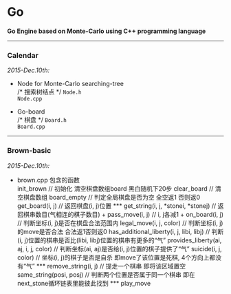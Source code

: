 # Go
**Go Engine based on Monte-Carlo using C++ programming language**

---

### Calendar
*2015-Dec.10th:*  

+ Node for Monte-Carlo searching-tree  
	/* 搜索树结点 */
	`Node.h`  
	`Node.cpp`  

+ Go-board  
	/* 棋盘 */
	`Board.h`  
	`Board.cpp`  

---

### Brown-basic
*2015-Dec.10th:*  

+ brown.cpp
	包含的函数  
		init_brown // 初始化 清空棋盘数组board 黑白随机下20步
		clear_board // 清空棋盘数组
		board_empty // 判定全局棋盘是否为空 全空返1 否则返0
		get_board(i, j) // 返回棋盘(i, j)位置
		***
		get_string(i, j, *stonei, *stonej) // 返回棋串数目(气相连的棋子数目)
		+ pass_move(i, j) // i, j各减1
		+ on_board(i, j) // 判断坐标(i, j)是否在棋盘合法范围内
		legal_move(i, j, color) // 判断坐标(i, j)的move是否合法 合法返1否则返0
		has_additional_liberty(i, j, libi, libj) // 判断(i, j)位置的棋串是否比(libi, libj)位置的棋串有更多的“气”
		provides_liberty(ai, aj, i, j, color) // 判断坐标(ai, aj)是否给(i, j)位置的棋子提供了“气”
		suicide(i, j, color) // 坐标(i, j)的棋子是否是自杀 即move了该位置是死棋, 4个方向上都没有“气”
		***
		remove_string(i, j) // 提走一个棋串 即将该区域置空
		same_string(posi, posj) // 判断两个位置是否属于同一个棋串 即在next_stone循环链表里能彼此找到
		***
		play_move